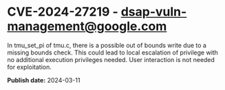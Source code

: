 # CVE-2024-27219 - dsap-vuln-management@google.com

In tmu_set_pi of tmu.c, there is a possible out of bounds write due to a missing bounds check. This could lead to local escalation of privilege with no additional execution privileges needed. User interaction is not needed for exploitation.

**Publish date:** 2024-03-11
